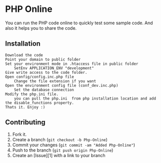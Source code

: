 PHP Online
=============

You can run the PHP code online to quickly test some sample code. And also it helps you to share the code. 

Installation
-----------

    Download the code
	Point your domain to public folder
	Set your environment mode in .htaccess file in public folder
		SetEnv APPLICATION_ENV "development"
	Give write access to the code folder.
	Open config/config.inc.php file
		Change the file extension if you want
	Open the environment config file (conf_dev.inc.php)
		Set the database connection
	Modify the php.ini file.
		you can pull the php.ini  from php installation location and add the disable_functions property.
	Thats it. Enjoy :)
	

Contributing
------------

1. Fork it.
2. Create a branch (`git checkout -b Php-Online`)
3. Commit your changes (`git commit -am "Added Php-Online"`)
4. Push to the branch (`git push origin Php-Online`)
5. Create an [Issue][1] with a link to your branch
